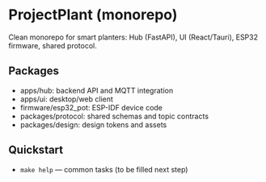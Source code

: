 ﻿# ProjectPlant (monorepo)
Clean monorepo for smart planters: Hub (FastAPI), UI (React/Tauri), ESP32 firmware, shared protocol.

## Packages
- apps/hub: backend API and MQTT integration
- apps/ui: desktop/web client
- firmware/esp32_pot: ESP-IDF device code
- packages/protocol: shared schemas and topic contracts
- packages/design: design tokens and assets

## Quickstart
- `make help` — common tasks (to be filled next step)
